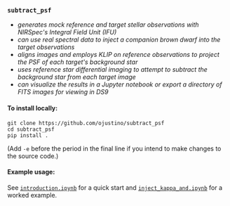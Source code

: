 ### `subtract_psf`
- *generates mock reference and target stellar observations with NIRSpec's Integral Field Unit (IFU)*
- *can use real spectral data to inject a companion brown dwarf into the target observations*
- *aligns images and employs KLIP on reference observations to project the PSF of each target's background star*
- *uses reference star differential imaging to attempt to subtract the background star from each target image*
- *can visualize the results in a Jupyter notebook or export a directory of FITS images for viewing in DS9*

#### To install locally:
```
git clone https://github.com/ojustino/subtract_psf
cd subtract_psf
pip install .
```
(Add `-e` before the period in the final line if you intend to make changes to the source code.)

#### Example usage:

See [`introduction.ipynb`](https://github.com/ojustino/subtract_psf/blob/master/notebooks/introduction.ipynb) for a quick start and [`inject_kappa_and.ipynb`](https://github.com/ojustino/subtract_psf/blob/master/notebooks/introduction.ipynb) for a worked example.
